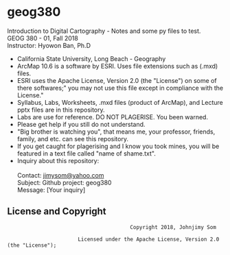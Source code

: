 # geog380
Introduction to Digital Cartography - Notes and some py files to test.<br/>
GEOG 380 - 01, Fall 2018 <br/>
Instructor: Hyowon Ban, Ph.D<br/>

- California State University, Long Beach - Geography
- ArcMap 10.6 is a software by ESRI. Uses file extensions such as (.mxd) files.
- ESRI uses the Apache License, Version 2.0 (the "License") on some of there softwares;" you may not use this file except in compliance with the License." 
- Syllabus, Labs, Worksheets, .mxd files (product of ArcMap), and Lecture pptx files are in this repository.
- Labs are use for reference. DO NOT PLAGERISE. You been warned.
- Please get help if you still do not understand.
- "Big brother is watching you", that means me, your professor, friends, family, and etc. can see this repository.
- If you get caught for plagerising and I know you took mines, you will be featured in a text file called "name of shame.txt".
- Inquiry about this repository:<br/><br/>
                                       Contact: jimysom@yahoo.com <br/>
                                       Subject: Github project: geog380 <br/>
                                       Message: [Your inquiry]<br/>

## License and Copyright
                        
                                            Copyright 2018, Johnjimy Som 
            
                           Licensed under the Apache License, Version 2.0 (the "License");
 

